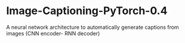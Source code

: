 # Image-Captioning-PyTorch-0.4
A neural network architecture to automatically generate captions from images (CNN encoder- RNN decoder)
